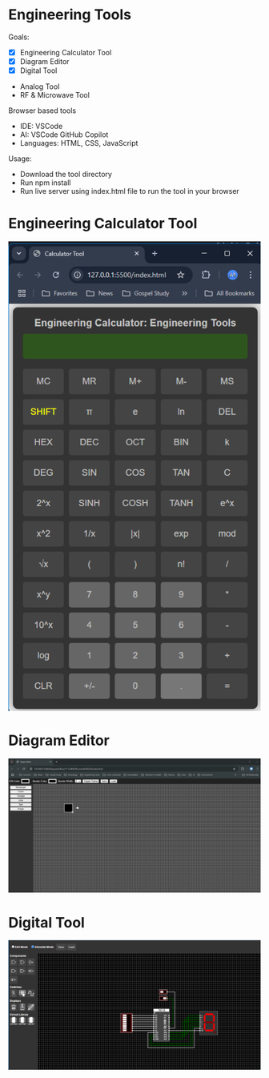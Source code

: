 # Engineering Tools

Goals:
 -  [X] Engineering Calculator Tool
 -  [X] Diagram Editor
 -  [X] Digital Tool
 - Analog Tool
 - RF & Microwave Tool

Browser based tools
 - IDE: VSCode
 - AI: VSCode GitHub Copilot
 - Languages: HTML, CSS, JavaScript

Usage:
 - Download the tool directory
 - Run npm install
 - Run live server using index.html file to run the tool in your browser

<h1>Engineering Calculator Tool</h1>

![Screenshot](Images/EngineeringCalculator.png)

<h1>Diagram Editor</h1>

![Screenshot](Images/DiagramEditor.png)

<h1>Digital Tool</h1>

![Screenshot](Images/DigitalTool.png)
